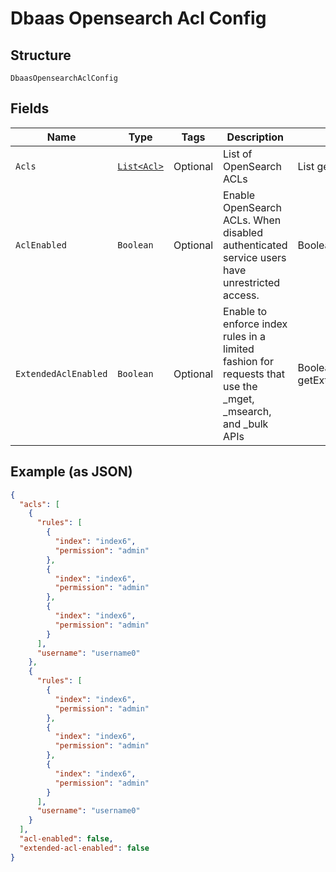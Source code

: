 
# Dbaas Opensearch Acl Config

## Structure

`DbaasOpensearchAclConfig`

## Fields

| Name | Type | Tags | Description | Getter | Setter |
|  --- | --- | --- | --- | --- | --- |
| `Acls` | [`List<Acl>`](../../doc/models/acl.md) | Optional | List of OpenSearch ACLs | List<Acl> getAcls() | setAcls(List<Acl> acls) |
| `AclEnabled` | `Boolean` | Optional | Enable OpenSearch ACLs. When disabled authenticated service users have unrestricted access. | Boolean getAclEnabled() | setAclEnabled(Boolean aclEnabled) |
| `ExtendedAclEnabled` | `Boolean` | Optional | Enable to enforce index rules in a limited fashion for requests that use the _mget, _msearch, and _bulk APIs | Boolean getExtendedAclEnabled() | setExtendedAclEnabled(Boolean extendedAclEnabled) |

## Example (as JSON)

```json
{
  "acls": [
    {
      "rules": [
        {
          "index": "index6",
          "permission": "admin"
        },
        {
          "index": "index6",
          "permission": "admin"
        },
        {
          "index": "index6",
          "permission": "admin"
        }
      ],
      "username": "username0"
    },
    {
      "rules": [
        {
          "index": "index6",
          "permission": "admin"
        },
        {
          "index": "index6",
          "permission": "admin"
        },
        {
          "index": "index6",
          "permission": "admin"
        }
      ],
      "username": "username0"
    }
  ],
  "acl-enabled": false,
  "extended-acl-enabled": false
}
```

